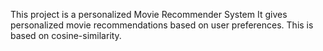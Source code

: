 This project is a personalized Movie Recommender System
It gives personalized movie recommendations based on user preferences.
This is based on cosine-similarity.

